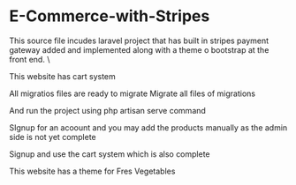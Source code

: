 # E-Commerce-with-Stripes


This source file incudes laravel project that has built in stripes payment gateway added and implemented along with a theme o bootstrap at the front end. 
\


This website has cart system

All migratios files are ready to migrate
Migrate all files of migrations 

And run the project using php artisan serve command

SIgnup for an acoount and you may add the products manually as the admin side is not yet complete

Signup and use the cart system which is also complete

This website has a theme for Fres Vegetables 

